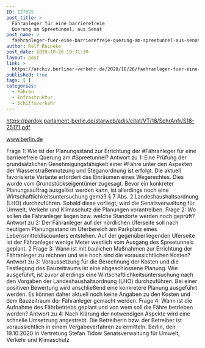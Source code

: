 ```yaml
---
ID: 127075
post_title: >
  Fähranleger für eine barrierefreie
  Querung am Spreetunnel, aus Senat
post_name: >
  faehranleger-fuer-eine-barrierefreie-querung-am-spreetunnel-aus-senat
author: Ralf Reineke
post_date: 2020-10-26 19:31:30
layout: post
link: >
  https://archiv.berliner-verkehr.de/2020/10/26/faehranleger-fuer-eine-barrierefreie-querung-am-spreetunnel-aus-senat/
published: true
tags: [ ]
categories:
  - Fähren
  - Infrastruktur
  - Schiffsverkehr
---
```

https://pardok.parlament-berlin.de/starweb/adis/citat/VT/18/SchrAnfr/S18-25171.pdf

www.berlin.de

Frage 1:
Wie ist der Planungsstand zur Errichtung der #Fähranleger für eine barrierefreie Querung am #Spreetunnel?
Antwort zu 1:
Eine Prüfung der grundsätzlichen Genehmigungsfähigkeit einer #Fähre unter den Aspekten
der Wasserstraßennutzung und Steganordnung ist erfolgt. Die aktuell favorisierte Variante
erfordert das Einräumen eines Wegerechtes. Dies wurde vom Grundstückseigentümer
zugesagt.
Bevor ein konkreter Planungsauftrag ausgelöst werden kann, ist allerdings noch eine
Wirtschaftlichkeitsuntersuchung gemäß § 7 Abs. 2 Landeshaushaltsordnung (LHO)
durchzuführen. Sobald diese vorliegt, wird die Senatsverwaltung für Umwelt, Verkehr und
Klimaschutz die Planungen vorantreiben.
Frage 2:
Wo sollen die Fähranleger liegen bzw. welche Standorte werden noch geprüft?
Antwort zu 2:
Der Fähranleger auf der nördlichen Uferseite soll nach heutigem Planungsstand im
Uferbereich am Parkplatz eines Lebensmitteldiscounters entstehen. Auf der
gegenüberliegenden Uferseite ist der Fähranleger wenige Meter westlich vom Ausgang des
Spreetunnels geplant.
2
Frage 3:
Wann ist mit baulichen Maßnahmen zur Errichtung der Fähranleger zu rechnen und wie hoch sind die
voraussichtlichen Kosten?
Antwort zu 3:
Voraussetzung für die Berechnung der Kosten und die Festlegung des Bauzeitraums ist
eine abgeschlossene Planung. Wie ausgeführt, ist zuvor allerdings eine
Wirtschaftlichkeitsuntersuchung nach den Vorgaben der Landeshaushaltsordnung (LHO)
durchzuführen. Bei einer positiven Bewertung wird anschließend eine konkretere Planung
ausgeführt werden. Es können daher aktuell noch keine Angaben zu den Kosten und dem
Bauzeitraum der Fähranleger gemacht werden.
Frage 4:
Wann ist die Aufnahme des Fährbetriebs geplant und von wem soll die Fähre betrieben werden?
Antwort zu 4:
Nach Klärung der notwendigen Aspekte wird eine schnelle Umsetzung angestrebt. Die
Betreiberin bzw. der Betreiber ist voraussichtlich in einem Vergabeverfahren zu ermitteln.
Berlin, den 19.10.2020
In Vertretung
Stefan Tidow
Senatsverwaltung für
Umwelt, Verkehr und Klimaschutz
